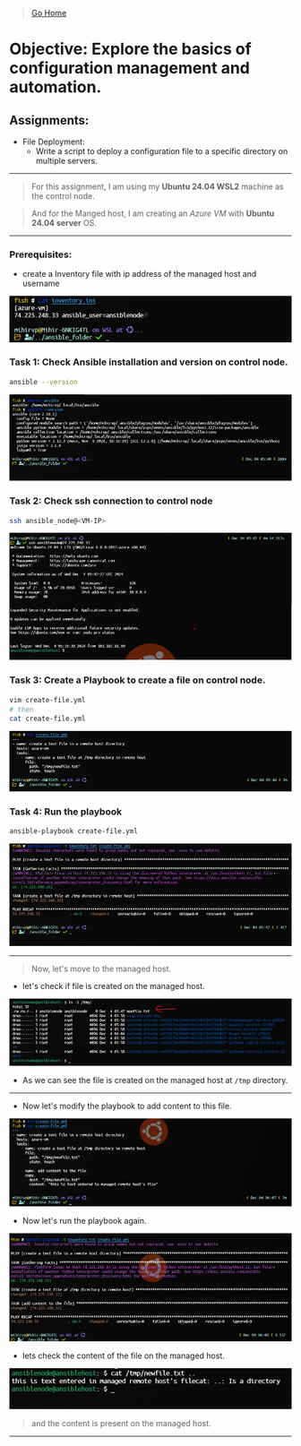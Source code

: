 > [Go Home](../iac-labs.md)

# Objective: Explore the basics of configuration management and automation.

## Assignments:

-   File Deployment:
    -   Write a script to deploy a configuration file to a specific directory on multiple servers.

---

> For this assignment, I am using my **Ubuntu 24.04 WSL2** machine as the control node.

> And for the Manged host, I am creating an _Azure VM_ with **Ubuntu 24.04 server** OS.

---

### Prerequisites:

-   create a Inventory file with ip address of the managed host and username

![inventory file](image-3.png)

### Task 1: Check Ansible installation and version on control node.

```bash
ansible --version
```

![ansible version](image.png)

### Task 2: Check ssh connection to control node

```bash
ssh ansible_node@<VM-IP>
```

![ssh connection](image-1.png)

### Task 3: Create a Playbook to create a file on control node.

```bash
vim create-file.yml
# then
cat create-file.yml
```

![create file playbook](image-2.png)

### Task 4: Run the playbook

```bash
ansible-playbook create-file.yml
```

![run playbook](image-4.png)

---

> Now, let's move to the managed host.

-   let's check if file is created on the managed host.

![managed host tmp](image-5.png)

-   As we can see the file is created on the managed host at `/tmp` directory.

---

-   Now let's modify the playbook to add content to this file.

![alt text](image-8.png)

-   Now let's run the playbook again.

![alt text](image-9.png)

-   lets check the content of the file on the managed host.

![alt text](image-10.png)

> and the content is present on the managed host.

---
